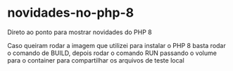 # novidades-no-php-8
Direto ao ponto para mostrar novidades do PHP 8

Caso queiram rodar a imagem que utilizei para instalar o PHP 8 basta rodar o comando de BUILD, depois rodar o comando RUN passando o volume para o container para compartilhar os arquivos de teste local
